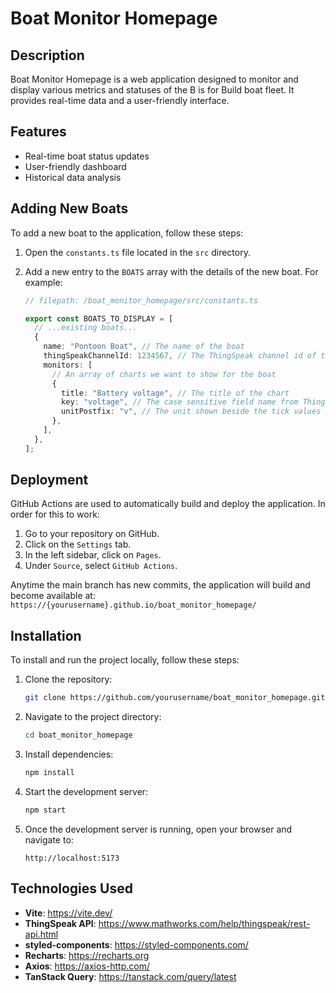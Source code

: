 # Boat Monitor Homepage

## Description

Boat Monitor Homepage is a web application designed to monitor and display various metrics and statuses of the B is for Build boat fleet. It provides real-time data and a user-friendly interface.

## Features

- Real-time boat status updates
- User-friendly dashboard
- Historical data analysis

## Adding New Boats

To add a new boat to the application, follow these steps:

1. Open the `constants.ts` file located in the `src` directory.
2. Add a new entry to the `BOATS` array with the details of the new boat. For example:

   ```typescript
   // filepath: /boat_monitor_homepage/src/constants.ts

   export const BOATS_TO_DISPLAY = [
     // ...existing boats...
     {
       name: "Pontoon Boat", // The name of the boat
       thingSpeakChannelId: 1234567, // The ThingSpeak channel id of the boat
       monitors: [
         // An array of charts we want to show for the boat
         {
           title: "Battery voltage", // The title of the chart
           key: "voltage", // The case sensitive field name from ThingSpeak for the value we want to display
           unitPostfix: "v", // The unit shown beside the tick values in the y axis
         },
       ],
     },
   ];
   ```

## Deployment

GitHub Actions are used to automatically build and deploy the application.
In order for this to work:

1. Go to your repository on GitHub.
2. Click on the `Settings` tab.
3. In the left sidebar, click on `Pages`.
4. Under `Source`, select `GitHub Actions`.

Anytime the main branch has new commits, the application will build and become available at:
`https://{yourusername}.github.io/boat_monitor_homepage/`

## Installation

To install and run the project locally, follow these steps:

1. Clone the repository:
   ```bash
   git clone https://github.com/yourusername/boat_monitor_homepage.git
   ```
2. Navigate to the project directory:
   ```bash
   cd boat_monitor_homepage
   ```
3. Install dependencies:
   ```bash
   npm install
   ```
4. Start the development server:
   ```bash
   npm start
   ```
5. Once the development server is running, open your browser and navigate to:
   ```
   http://localhost:5173
   ```

## Technologies Used

- **Vite**: https://vite.dev/
- **ThingSpeak API**: https://www.mathworks.com/help/thingspeak/rest-api.html
- **styled-components**: https://styled-components.com/
- **Recharts**: https://recharts.org
- **Axios**: https://axios-http.com/
- **TanStack Query**: https://tanstack.com/query/latest

